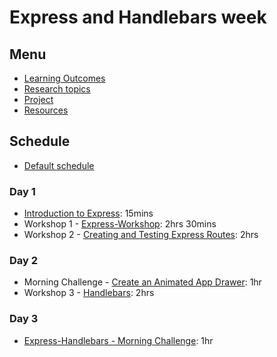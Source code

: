 # Express and Handlebars week

## Menu

- [Learning Outcomes](./learning-outcomes.md)
- [Research topics](./research-afternoon.md)
- [Project](./project.md)
- [Resources](./resources)

## Schedule

- [Default schedule](../schedules/default.md)

### Day 1

- [Introduction to Express](https://github.com/foundersandcoders/introduction-to-express): 15mins
- Workshop 1 - [Express-Workshop](https://github.com/foundersandcoders/express-workshop): 2hrs 30mins
- Workshop 2 - [Creating and Testing Express Routes](https://github.com/foundersandcoders/express-and-testing-workshop): 2hrs

### Day 2

- Morning Challenge - [Create an Animated App Drawer](https://github.com/foundersandcoders/morning-challenge-animated-app-drawer): 1hr
- Workshop 3 - [Handlebars](https://github.com/foundersandcoders/express-handlebars-workshop): 2hrs

### Day 3

- [Express-Handlebars - Morning Challenge](https://github.com/foundersandcoders/express-handlebars-challenge): 1hr
